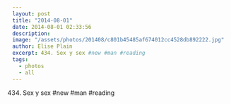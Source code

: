 ```yaml
---
layout: post
title: "2014-08-01"
date: 2014-08-01 02:33:56
description: 
image: "/assets/photos/201408/c801b45485af674012cc4528db892222.jpg"
author: Elise Plain
excerpt: 434. Sex y sex #new #man #reading
tags: 
  - photos
  - all
---
```


434. Sex y sex #new #man #reading
<p></p>
